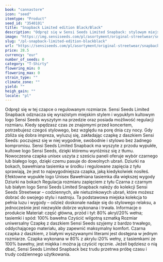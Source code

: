 ```yaml
---
book: "cannastore"
icon: "seed"
itemtype: "Product"
seed_id: "3540101"
title: "Snapback Limited edition Black/Black"
description: "Odpręż się w Sensi Seeds Limited Snapback: stylowym miejskim nakryciu głowy z kultowym wypukłym logo Sensi Seeds wyszytym na przedzie. Kup online teraz!"
image: "https://img.sensiseeds.com/pl/asortyment/original-streetwear/snapback-limited-edition-black-black-image.png"
slug: "/pl-snapback-limited-edition-blackblack"
url: "https://sensiseeds.com/pl/asortyment/original-streetwear/snapback-limited-edition-black-black?a_aid=cannastore"
price: 28.5
currency: "eur"
number_of_seeds: 0
category: "T-Shirty"
flowering_min: 0
flowering_max: 0
strain_type: ""
climate_zone: ""
yield: ""
heigh_gain: ""
locale: "pl"
---
```

Odpręż się w tej czapce o regulowanym rozmiarze. Sensi Seeds Limited Snapback odznacza się wyrazistym miejskim stylem i wypukłym kultowym logo Sensi Seeds wyszytym na przedzie oraz posiada możliwość regulacji rozmiaru. Kiedy spędzasz czas ze znajomymi przed koncertem, potrzebujesz czegoś stylowego, bez względu na porę dnia czy nocy. Gdy zbliża się dobra impreza, wyluzuj się, zakładając czapkę z daszkiem Sensi Seeds: poczujesz się w niej wygodnie, swobodnie i stylowo bez żadnego kompromisu. Sensi Seeds Limited Snapback ma wyszyte z przodu wypukłe, kultowe logo Sensi Seeds, dzięki któremu wyróżnisz się z tłumu. Nowoczesna czapka unisex uszyta z sześciu paneli oferuje wybór czarnego lub białego logo, dzięki czemu pasuje do dowolnych ubrań. Dziurki na bokach, bawełniana tasiemka w środku i regulowane zapięcia z tyłu sprawiają, że jest to najwygodniejsza czapka, jaką kiedykolwiek nosiłeś. Efektowne wypukłe logo Unisex Bawełniana tasiemka dla większej wygody Dziurki na bokach Regulacja rozmiaru zapięciem z tyłu Czarna z czarnym lub białym logo Sensi Seeds Limited Snapback należy do kolekcji Sensi Seeds Streetwear – codziennych, ale nietuzinkowych ubrań, które możesz dobrać do swojego stylu i nastroju. Ta podstawowa miejska kolekcja to pełnia luzu i wygody – odzież doskonale nadaje się do stylowego relaksu, a jednocześnie jest niezwykle dobrze wykonana i trwała. Informacje o produkcie Materiał: część główna, przód i tył: 80% akryl/20% wełna; tasiemki i spód: 100% bawełna Czyścić wilgotną szmatką Rozmiar uniwersalny Czapkę z daszkiem Sensi Seeds szyjemy z bardzo trwałego, oddychającego materiału, aby zapewnić maksymalny komfort. Czarna czapka z daszkiem, z białymi wyszywanymi literami jest dostępna w jednym rozmiarze. Czapka wykonana w 80% z akrylu i20% wełny, z tasiemkami ze 100% bawełny, jest miękka i można ją czyścić ręcznie. Jeżeli będziesz o nią dbać, Sensi Seeds Limited Snapback bez trudu przetrwa próbę czasu i trudy codziennego użytkowania.
